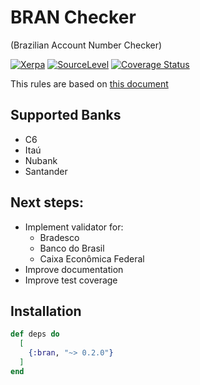 # BRAN Checker

(Brazilian Account Number Checker)

[![Xerpa](https://circleci.com/gh/Xerpa/bran_checker.svg?style=shield)](https://circleci.com/gh/Xerpa/bran_checker) [![SourceLevel](https://app.sourcelevel.io/github/Xerpa/-/bran_checker.svg)](https://app.sourcelevel.io/github/Xerpa/-/bran_checker) [![Coverage Status](https://coveralls.io/repos/github/Xerpa/bran_checker/badge.svg?branch=master)](https://coveralls.io/github/Xerpa/bran_checker?branch=master)

This rules are based on [this document](http://177.153.6.25/ercompany.com.br/boleto/laravel-boleto-master/manuais/Regras%20Validacao%20Conta%20Corrente%20VI_EPS.pdf)

## Supported Banks
  -  C6
  -  Itaú
  -  Nubank
  -  Santander
## Next steps:
-   Implement validator for:
    -   Bradesco
    -   Banco do Brasil
    -   Caixa Econômica Federal
-   Improve documentation
-   Improve test coverage

## Installation

```elixir
def deps do
  [
    {:bran, "~> 0.2.0"}
  ]
end
```
